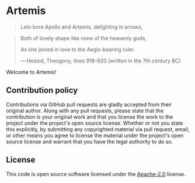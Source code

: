 # Artemis #

> Leto bore Apollo and Artemis, delighting in arrows,

> Both of lovely shape like none of the heavenly gods,
>
> As she joined in love to the Aegis-bearing ruler.
> 
> — Hesiod, Theogony, lines 918–920 (written in the 7th century BC)

Welcome to Artemis!

## Contribution policy ##

Contributions via GitHub pull requests are gladly accepted from their original author. Along with
any pull requests, please state that the contribution is your original work and that you license
the work to the project under the project's open source license. Whether or not you state this
explicitly, by submitting any copyrighted material via pull request, email, or other means you
agree to license the material under the project's open source license and warrant that you have the
legal authority to do so.

## License ##

This code is open source software licensed under the
[Apache-2.0](http://www.apache.org/licenses/LICENSE-2.0) license.

